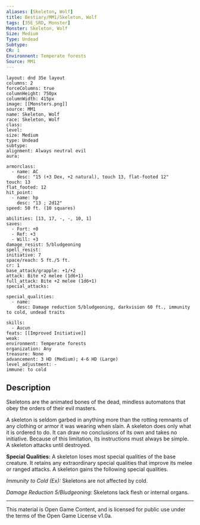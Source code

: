 ```yaml
---
aliases: [Skeleton, Wolf]
title: Bestiary/MM1/Skeleton, Wolf
tags: [35E_SRD, Monster]
Monster: Skeleton, Wolf
Size: Medium
Type: Undead
Subtype: 
CR: 1
Environnent: Temperate forests
Source: MM1
---
```


```statblock
layout: dnd 35e layout
columns: 2
forceColumns: true
columnHeight: 750px
columnWidth: 415px
image: [[Monsters.png]]
source: MM1
name: Skeleton, Wolf
race: Skeleton, Wolf
class: 
level: 
size: Medium
type: Undead
subtype: 
alignment: Always neutral evil
aura: 

armorclass:
  - name: AC
    desc: "15 (+3 Dex, +2 natural), touch 13, flat-footed 12"
touch: 13
flat_footed: 12
hit_point:
  - name: hp
    desc: "13 ; 2d12"
speed: 50 ft. (10 squares)

abilities: [13, 17, -, -, 10, 1]
saves:
  - Fort: +0
  - Ref: +3
  - Will: +3
damage_resist: 5/bludgeoning
spell_resist: 
initiative: 7
space/reach: 5 ft./5 ft.
cr: 1
base_attack/grapple: +1/+2
attack: Bite +2 melee (1d6+1)
full_attack: Bite +2 melee (1d6+1)
special_attacks: 

special_qualities:
  - name: 
    desc: Damage reduction 5/bludgeoning, darkvision 60 ft., immunity to cold, undead traits

skills:
  - Aucun
feats: [[Improved Initiative]]
weak: 
environment: Temperate forests
organization: Any
treasure: None
advancement: 3 HD (Medium); 4-6 HD (Large)
level_adjustment: -
immune: to cold
```

## Description

<p>Skeletons are the animated bones of the dead, mindless automatons that obey the orders of their evil masters.</p>
<p>A skeleton is seldom garbed in anything more than the rotting remnants of any clothing or armor it was wearing when slain. A skeleton does only what it is ordered to do. It can draw no conclusions of its own and takes no initiative. Because of this limitation, its instructions must always be simple. A skeleton attacks until destroyed.</p>
<p>
            <b>Special Qualities:</b> A skeleton loses most special qualities of the base creature. It retains any extraordinary special qualities that improve its melee or ranged attacks. A skeleton gains the following special qualities.</p>
<p>
            <i>Immunity to Cold (Ex):</i> Skeletons are not affected by cold.</p>
<p>
            <i>Damage Reduction 5/Bludgeoning:</i> Skeletons lack flesh or internal organs.</p>

---

This material is Open Game Content, and is licensed for public use under
the terms of the Open Game License v1.0a.
